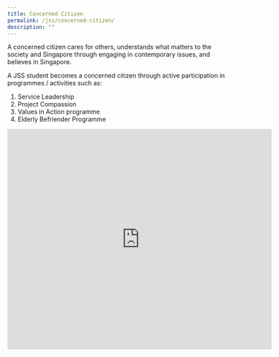 ```yaml
---
title: Concerned Citizen
permalink: /jss/concerned-citizen/
description: ""
---
```

A concerned citizen cares for others, understands what matters to the society and Singapore through engaging in contemporary issues, and believes in Singapore.

A JSS student becomes a concerned citizen through active participation in programmes / activities such as:

1.  Service Leadership
2.  Project Compassion
3.  Values in Action programme
4.  Elderly Befriender Programme

<iframe allowfullscreen="true" height="500" width="600" frameborder="0" src="https://docs.google.com/presentation/d/e/2PACX-1vQ7tl8hVKgqe-E6voUNm2ykm0WMFfhCrY23j_O_qP715aRS_tN8NbKLVEKBiD4oacYbkdlfC4BAWk6_/embed?start=false&amp;loop=true&amp;delayms=10000"></iframe>